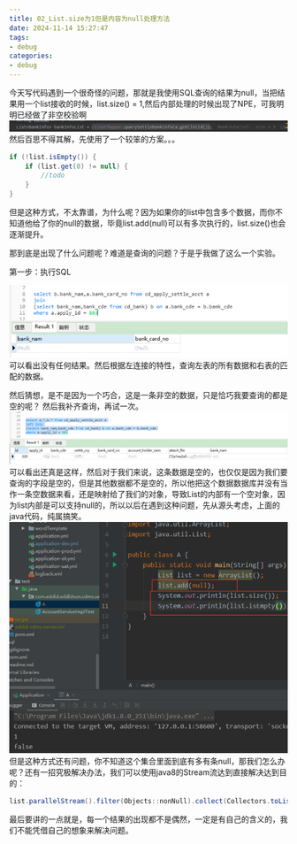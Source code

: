 ```yaml
---
title: 02_List.size为1但是内容为null处理方法
date: 2024-11-14 15:27:47
tags: 
- debug
categories:
- debug
---
```


今天写代码遇到一个很奇怪的问题，那就是我使用SQL查询的结果为null，当把结果用一个list接收的时候，list.size() = 1,然后内部处理的时候出现了NPE，可我明明已经做了非空校验啊
![java方法](02_List_size%E4%B8%BA1%E4%BD%86%E6%98%AF%E5%86%85%E5%AE%B9%E4%B8%BAnull%E5%A4%84%E7%90%86%E6%96%B9%E6%B3%95/1e9ad1ff4242f2d3af4b8c927d1dd7b1.png)
然后百思不得其解，先使用了一个较笨的方案。。。

```java
if (!list.isEmpty()) {
	if (list.get(0) != null) {
		//todo
	}
}
```

但是这种方式，不太靠谱，为什么呢？因为如果你的list中包含多个数据，而你不知道他给了你的null的数据，毕竟list.add(null)可以有多次执行的，list.size()也会逐渐提升。

那到底是出现了什么问题呢？难道是查询的问题？于是乎我做了这么一个实验。

第一步：执行SQL

![在这里插入图片描述](02_List_size%E4%B8%BA1%E4%BD%86%E6%98%AF%E5%86%85%E5%AE%B9%E4%B8%BAnull%E5%A4%84%E7%90%86%E6%96%B9%E6%B3%95/482a0d9ab75cb84d2e1c802d142aefd1.png)
可以看出没有任何结果。然后根据左连接的特性，查询左表的所有数据和右表的匹配的数据。

然后猜想，是不是因为一个巧合，这是一条非空的数据，只是恰巧我要查询的都是空的呢？
然后我补齐查询，再试一次。
![在这里插入图片描述](02_List_size%E4%B8%BA1%E4%BD%86%E6%98%AF%E5%86%85%E5%AE%B9%E4%B8%BAnull%E5%A4%84%E7%90%86%E6%96%B9%E6%B3%95/3ad268db635280e2742944fc7eb5c38b.png)
可以看出还真是这样，然后对于我们来说，这条数据是空的，也仅仅是因为我们要查询的字段是空的，但是其他数据都不是空的，所以他把这个数据数据库并没有当作一条空数据来看，还是映射给了我们的对象，导致List的内部有一个空对象，因为list内部是可以支持null的，所以以后在遇到这种问题，先从源头考虑，上面的java代码，纯属搞笑。
![image-20241114152215468](02_List_size%E4%B8%BA1%E4%BD%86%E6%98%AF%E5%86%85%E5%AE%B9%E4%B8%BAnull%E5%A4%84%E7%90%86%E6%96%B9%E6%B3%95/image-20241114152215468.png)
但是这种方式还有问题，你不知道这个集合里面到底有多有条null，那我们怎么办呢？还有一招究极解决办法，我们可以使用java8的Stream流达到直接解决达到目的：

```java
list.parallelStream().filter(Objects::nonNull).collect(Collectors.toList())
```

最后要讲的一点就是，每一个结果的出现都不是偶然，一定是有自己的含义的，我们不能凭借自己的想象来解决问题。
